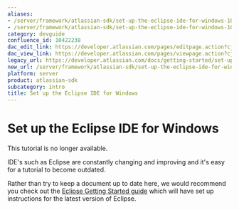 ```yaml
---
aliases:
- /server/framework/atlassian-sdk/set-up-the-eclipse-ide-for-windows-10422238.html
- /server/framework/atlassian-sdk/set-up-the-eclipse-ide-for-windows-10422238.md
category: devguide
confluence_id: 10422238
dac_edit_link: https://developer.atlassian.com/pages/editpage.action?cjm=wozere&pageId=10422238
dac_view_link: https://developer.atlassian.com/pages/viewpage.action?cjm=wozere&pageId=10422238
legacy_url: https://developer.atlassian.com/docs/getting-started/set-up-the-atlassian-plugin-sdk-and-build-a-project/set-up-the-eclipse-ide-for-windows
new_url: /server/framework/atlassian-sdk/set-up-the-eclipse-ide-for-windows
platform: server
product: atlassian-sdk
subcategory: intro
title: Set up the Eclipse IDE for Windows
---
```

# Set up the Eclipse IDE for Windows

This tutorial is no longer available. 

IDE's such as Eclipse are constantly changing and improving and it's easy for a tutorial to become outdated.

Rather than try to keep a document up to date here, we would recommend you check out the <a href="https://www.eclipse.org/users/" class="external-link">Eclipse Getting Started guide</a> which will have set up instructions for the latest version of Eclipse.









































































































